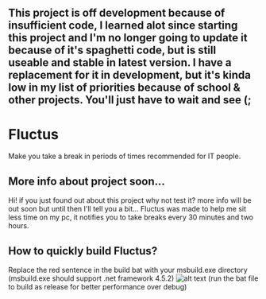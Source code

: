 ## This project is off development because of insufficient code, I learned alot since starting this project and I'm no longer going to update it because of it's spaghetti code, but is still useable and stable in latest version. I have a replacement for it in development, but it's kinda low in my list of priorities because of school & other projects. You'll just have to wait and see (;
# Fluctus
Make you take a break in periods of times recommended for IT people.
## More info about project soon...
Hi! if you just found out about this project why not test it?
more info will be out soon but until then I'll tell you a bit...
Fluctus was made to help me sit less time on my pc, it notifies you to take breaks every 30 minutes and two hours.
## How to quickly build Fluctus?
Replace the red sentence in the build bat with your msbuild.exe directory (msbuild.exe should support .net framework 4.5.2)
![alt text](https://i.imgur.com/uo4QbnE.png)
(run the bat file to build as release for better performance over debug)
